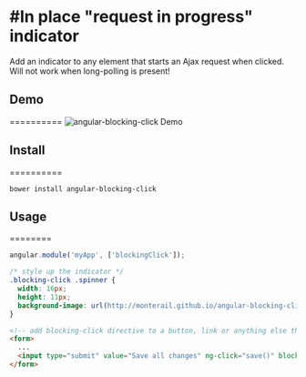 #In place "request in progress" indicator
========================================

Add an indicator to any element that starts an Ajax request when clicked. Will not work when long-polling is present!

## Demo
==========
![angular-blocking-click Demo](http://monterail.github.io/angular-blocking-click/images/screencast.gif)

## Install
==========

```
bower install angular-blocking-click
```

## Usage
========

```js
angular.module('myApp', ['blockingClick']);
```

```css
/* style up the indicator */
.blocking-click .spinner {
  width: 16px;
  height: 11px;
  background-image: url(http://monterail.github.io/angular-blocking-click/images/spinner-small.gif);
}
```

```html
<!-- add blocking-click directive to a button, link or anything else that starts an XML HTTP request on click -->
<form>
  ...
  <input type="submit" value="Save all changes" ng-click="save()" blocking-click>
</form>
```
